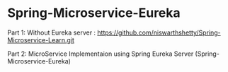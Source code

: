 # Spring-Microservice-Eureka

Part 1: Without Eureka server : https://github.com/niswarthshetty/Spring-Microservice-Learn.git

Part 2: MicroService Implementaion using Spring Eureka Server (Spring-Microservice-Eureka)
